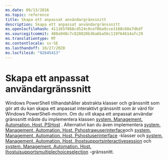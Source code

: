 ```yaml
---
ms.date: 09/13/2016
ms.topic: reference
title: Skapa ett anpassat användargränssnitt
description: Skapa ett anpassat användargränssnitt
ms.openlocfilehash: 411165f868cd524c0cef0ba9cce3188c60a7dbdf
ms.sourcegitcommit: 488a940c7c828820b36a6ba56c119f64614afc29
ms.translationtype: MT
ms.contentlocale: sv-SE
ms.lasthandoff: 10/27/2020
ms.locfileid: "92645413"
---
```

# <a name="creating-a-custom-user-interface"></a>Skapa ett anpassat användargränssnitt

Windows PowerShell tillhandahåller abstrakta klasser och gränssnitt som gör att du kan skapa ett anpassat interaktivt gränssnitt som är värd för Windows PowerShell-motorn. Om du vill skapa ett anpassat användar gränssnitt måste du implementera klassen [system. Management. Automation. Host. PSHost](/dotnet/api/System.Management.Automation.Host.PSHost) . Alternativt kan du även implementera [system. Management. Automation. Host. Pshostrawuserinterface](/dotnet/api/System.Management.Automation.Host.PSHostRawUserInterface)och [system. Management. Automation. Host. Pshostuserinterface](/dotnet/api/System.Management.Automation.Host.PSHostUserInterface) -klasser och [system. Management. Automation. Host. Ihostsupportsinteractivesession](/dotnet/api/System.Management.Automation.Host.IHostSupportsInteractiveSession) och [system. Management. Automation. Host. Ihostuisupportsmultiplechoiceselection](/dotnet/api/System.Management.Automation.Host.IHostUISupportsMultipleChoiceSelection) -gränssnitt.
